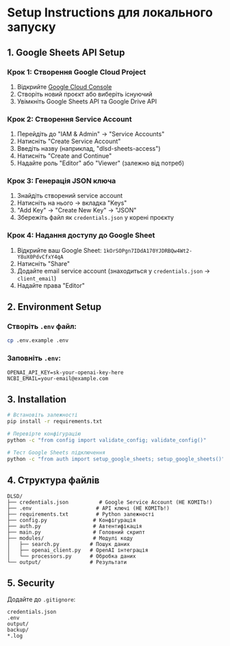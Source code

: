 # Setup Instructions для локального запуску

## 1. Google Sheets API Setup

### Крок 1: Створення Google Cloud Project
1. Відкрийте [Google Cloud Console](https://console.cloud.google.com/)
2. Створіть новий проєкт або виберіть існуючий
3. Увімкніть Google Sheets API та Google Drive API

### Крок 2: Створення Service Account
1. Перейдіть до "IAM & Admin" → "Service Accounts"
2. Натисніть "Create Service Account"
3. Введіть назву (наприклад, "dlsd-sheets-access")
4. Натисніть "Create and Continue"
5. Надайте роль "Editor" або "Viewer" (залежно від потреб)

### Крок 3: Генерація JSON ключа
1. Знайдіть створений service account
2. Натисніть на нього → вкладка "Keys"
3. "Add Key" → "Create New Key" → "JSON"
4. Збережіть файл як `credentials.json` у корені проєкту

### Крок 4: Надання доступу до Google Sheet
1. Відкрийте ваш Google Sheet: `1kOrSOPgn7IDdA170YJDRBQw4Wt2-Y8uX0PdvCfxY4qA`
2. Натисніть "Share"
3. Додайте email service account (знаходиться у `credentials.json` → `client_email`)
4. Надайте права "Editor"

## 2. Environment Setup

### Створіть `.env` файл:
```bash
cp .env.example .env
```

### Заповніть `.env`:
```
OPENAI_API_KEY=sk-your-openai-key-here
NCBI_EMAIL=your-email@example.com
```

## 3. Installation

```bash
# Встановіть залежності
pip install -r requirements.txt

# Перевірте конфігурацію
python -c "from config import validate_config; validate_config()"

# Тест Google Sheets підключення
python -c "from auth import setup_google_sheets; setup_google_sheets()"
```

## 4. Структура файлів

```
DLSD/
├── credentials.json          # Google Service Account (НЕ КОМІТЬ!)
├── .env                     # API ключі (НЕ КОМІТЬ!)
├── requirements.txt         # Python залежності
├── config.py               # Конфігурація
├── auth.py                 # Автентифікація
├── main.py                 # Головний скрипт
├── modules/                # Модулі коду
│   ├── search.py          # Пошук даних
│   ├── openai_client.py   # OpenAI інтеграція
│   └── processors.py      # Обробка даних
└── output/                # Результати
```

## 5. Security

Додайте до `.gitignore`:
```
credentials.json
.env
output/
backup/
*.log
```